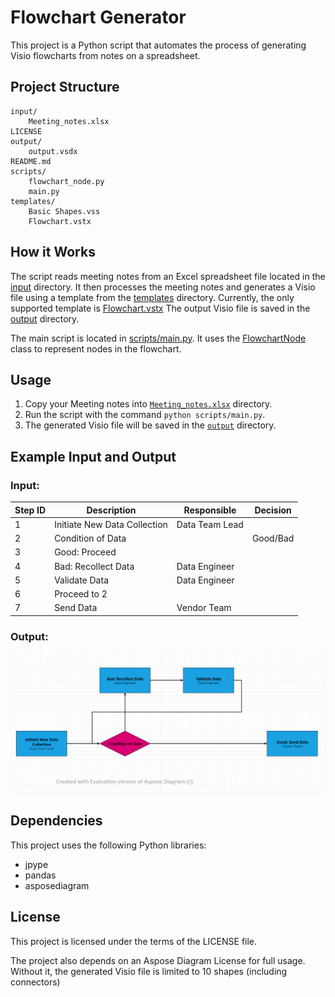 # Flowchart Generator

This project is a Python script that automates the process of generating Visio flowcharts from notes on a spreadsheet.

## Project Structure

```
input/
	Meeting_notes.xlsx
LICENSE
output/
	output.vsdx
README.md
scripts/
	flowchart_node.py
	main.py
templates/
	Basic Shapes.vss
	Flowchart.vstx
```

## How it Works

The script reads meeting notes from an Excel spreadsheet file located in the [input](/input) directory. It then processes the meeting notes and generates a Visio file using a template from the [templates](/templates) directory. Currently, the only supported template is [Flowchart.vstx](templates/Flowchart.vstx) The output Visio file is saved in the [output](/output) directory.

The main script is located in [scripts/main.py](/scripts/main.py). It uses the [FlowchartNode](/scripts/flowchart_node.py) class to represent nodes in the flowchart.

## Usage

1. Copy your Meeting notes into [``Meeting_notes.xlsx``](/input/Meeting_notes.xlsx) directory.
2. Run the script with the command `python scripts/main.py`.
3. The generated Visio file will be saved in the [``output``](/output) directory.

## Example Input and Output
### Input:
| Step ID | Description                    | Responsible       | Decision           |
| ------- | ------------------------------ | ----------------- | ------------------ |
| 1       | Initiate New Data Collection   | Data Team Lead    |                    |
| 2       | Condition of Data              |                   | Good/Bad           |
| 3       | Good: Proceed                  |                   |                    |
| 4       | Bad: Recollect Data            | Data Engineer     |                    |
| 5       | Validate Data                  | Data Engineer     |                    |
| 6       | Proceed to 2                   |                   |                    |
| 7       | Send Data                      | Vendor Team       |                    |

### Output:
![Example Flowchart output](Example%20Output.png)

## Dependencies

This project uses the following Python libraries:

- jpype
- pandas
- asposediagram

## License

This project is licensed under the terms of the LICENSE file.

The project also depends on an Aspose Diagram License for full usage. Without it, the generated Visio file is limited to 10 shapes (including connectors)